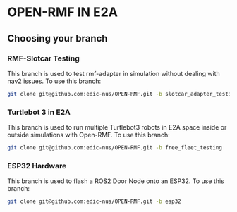 # OPEN-RMF IN E2A

## Choosing your branch

### RMF-Slotcar Testing
This branch is used to test rmf-adapter in simulation without dealing with nav2 issues. To use this branch:
```bash
git clone git@github.com:edic-nus/OPEN-RMF.git -b slotcar_adapter_testing
```

### Turtlebot 3 in E2A
This branch is used to run multiple Turtlebot3 robots in E2A space inside or outside simulations with Open-RMF. To use this branch:
```bash
git clone git@github.com:edic-nus/OPEN-RMF.git -b free_fleet_testing
```

### ESP32 Hardware
This branch is used to flash a ROS2 Door Node onto an ESP32. To use this branch:
```bash
git clone git@github.com:edic-nus/OPEN-RMF.git -b esp32
```
